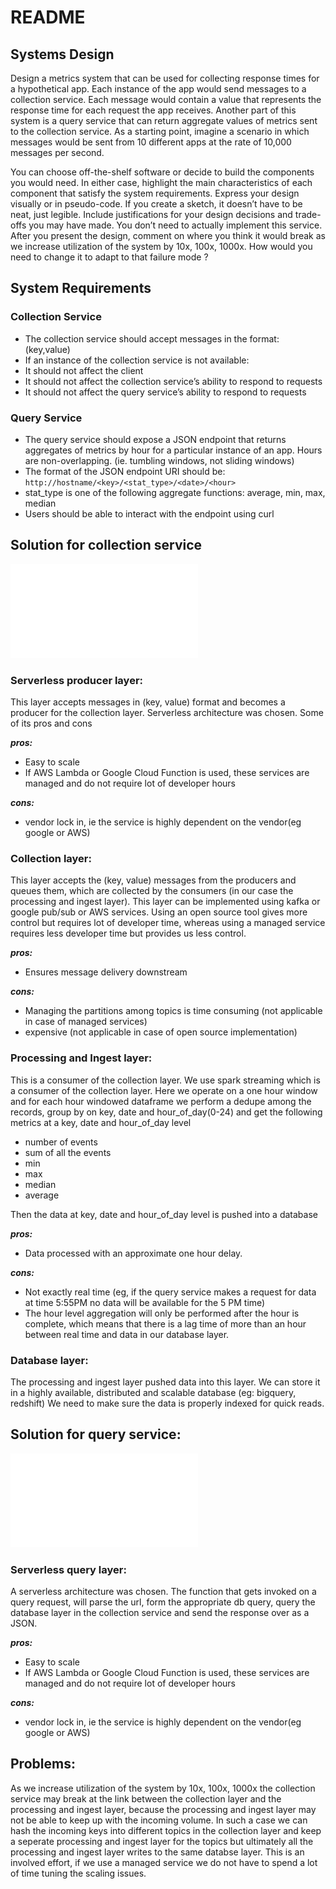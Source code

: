 # README

## Systems Design
Design a metrics system that can be used for collecting response times for a hypothetical app.
Each instance of the app would send messages to a collection service. Each message would
contain a value that represents the response time for each request the app receives. Another
part of this system is a query service that can return aggregate values of metrics sent to the
collection service. As a starting point, imagine a scenario in which messages would be sent from 10 different apps
at the rate of 10,000 messages per second.

You can choose off-the-shelf software or decide to build the components you would need. In
either case, highlight the main characteristics of each component that satisfy the system
requirements.
Express your design visually or in pseudo-code. If you create a sketch, it doesn’t have to be
neat, just legible. Include justifications for your design decisions and trade-offs you may have
made. You don’t need to actually implement this service​.
After you present the design, comment on where you think it would break as we increase
utilization of the system by 10x, 100x, 1000x. How would you need to change it to adapt to that
failure mode ?

## System Requirements

### Collection Service
* The collection service should accept messages in the format: (key,value)
* If an instance of the collection service is not available:
* It should not affect the client
* It should not affect the collection service’s ability to respond to requests
* It should not affect the query service’s ability to respond to requests

### Query Service
* The query service should expose a JSON endpoint that returns aggregates of metrics by
hour for a particular instance of an app. Hours are non-overlapping. (ie. tumbling
windows, not sliding windows)
* The format of the JSON endpoint URI should be: ```http://hostname/<key>/<stat_type>/<date>/<hour>```
* stat_type is one of the following aggregate functions: average, min, max, median
* Users should be able to interact with the endpoint using curl

## Solution for collection service
![Design Doc](./collection_service.pdf)

### Serverless producer layer:
This layer accepts messages in (key, value) format and becomes a producer for the collection layer. Serverless architecture was chosen. Some of its pros and cons

***pros:***
* Easy to scale
* If AWS Lambda or Google Cloud Function is used, these services are managed and do not require lot of developer hours

***cons:***
* vendor lock in, ie the service is highly dependent on the vendor(eg google or AWS)

### Collection layer:
This layer accepts the (key, value) messages from the producers and queues them, which are collected by the consumers (in our case the processing and ingest layer). This layer can be implemented using kafka or google pub/sub or AWS services. Using an open source tool gives more control but requires lot of developer time, whereas using a managed service requires less developer time but provides us less control.

***pros:***
* Ensures message delivery downstream

***cons:***
* Managing the partitions among topics is time consuming (not applicable in case of managed services)
* expensive (not applicable in case of open source implementation)

### Processing and Ingest layer:
This is a consumer of the collection layer. We use spark streaming which is a consumer of the collection layer. Here we operate on a one hour window and for each hour windowed dataframe we perform a dedupe among the records, group by on key, date and hour_of_day(0-24) and get the following metrics at a key, date and hour_of_day level
* number of events
* sum of all the events
* min 
* max
* median
* average

Then the data at key, date and hour_of_day level is pushed into a database

***pros:***
* Data processed with an approximate one hour delay.

***cons:***
* Not exactly real time (eg, if the query service makes a request for data at time 5:55PM no data will be available for the 5 PM time)
* The hour level aggregation will only be performed after the hour is complete, which means that there is a lag time of more than an hour between real time and data in our database layer.

### Database layer:
The processing and ingest layer pushed data into this layer. We can store it in a highly available, distributed and scalable database (eg: bigquery, redshift) We need to make sure the data is properly indexed for quick reads.

## Solution for query service:
![Design Doc](./query_service.pdf)

### Serverless query layer:
A serverless architecture was chosen. The function that gets invoked on a query request, will parse the url, form the appropriate db query, query the database layer in the collection service and send the response over as a JSON.

***pros:***
* Easy to scale
* If AWS Lambda or Google Cloud Function is used, these services are managed and do not require lot of developer hours

***cons:***
* vendor lock in, ie the service is highly dependent on the vendor(eg google or AWS)


## Problems:
As we increase utilization of the system by 10x, 100x, 1000x the collection service may break at the link between the collection layer and the processing and ingest layer, because the processing and ingest layer may not be able to keep up with the incoming volume. In such a case we can hash the incoming keys into different topics in the collection layer and keep a seperate processing and ingest layer for the topics but ultimately all the processing and ingest layer writes to the same databse layer. This is an involved effort, if we use a managed service we do not have to spend a lot of time tuning the scaling issues.

